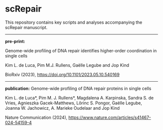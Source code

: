 # scRepair

This repository contains key scripts and analyses accompanying the scRepair manuscript.

_____
**pre-print:**

Genome-wide profiling of DNA repair identifies higher-order coordination in single cells

Kim L. de Luca, Pim M.J. Rullens, Gaëlle Legube and Jop Kind

BioRxiv (2023), https://doi.org/10.1101/2023.05.10.540169

_____
**publication:**
Genome-wide profiling of DNA repair proteins in single cells

Kim L. de Luca*, Pim M. J. Rullens*, Magdalena A. Karpinska, Sandra S. de Vries, Agnieszka Gacek-Matthews, Lőrinc S. Pongor, Gaëlle Legube, Joanna W. Jachowicz, A. Marieke Oudelaar and
Jop Kind

Nature Communication (2024), https://www.nature.com/articles/s41467-024-54159-4
